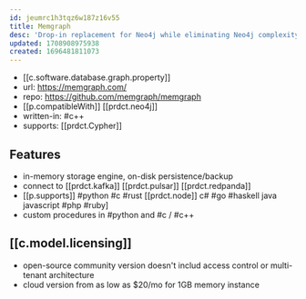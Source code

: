 ```yaml
---
id: jeumrc1h3tqz6w187z16v55
title: Memgraph
desc: 'Drop-in replacement for Neo4j while eliminating Neo4j complexity'
updated: 1708908975938
created: 1696481811073
---
```


- [[c.software.database.graph.property]]
- url: https://memgraph.com/
- repo: https://github.com/memgraph/memgraph
- [[p.compatibleWith]] [[prdct.neo4j]]
- written-in: #c++
- supports: [[prdct.Cypher]]

## Features

- in-memory storage engine, on-disk persistence/backup
- connect to [[prdct.kafka]] [[prdct.pulsar]] [[prdct.redpanda]]
- [[p.supports]] #python #c #rust [[prdct.node]] c# #go #haskell java javascript #php #ruby]
- custom procedures in #python and #c / #c++

## [[c.model.licensing]]

- open-source community version doesn't includ access control or multi-tenant architecture
- cloud version from as low as $20/mo for 1GB memory instance
